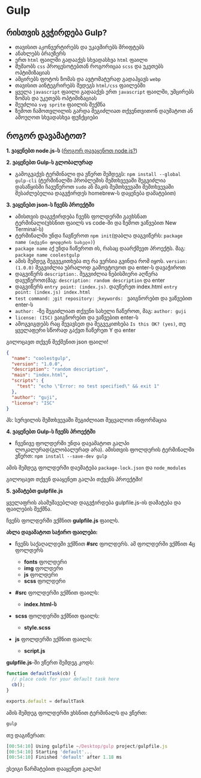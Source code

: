 # Gulp

## რისთვის გვჭირდება Gulp?
- თავისით აკონვერტირებს და უკავშირებს შრიფტებს
- ანახლებს ბრაუზერს
- ერთ `html` ფაილში გადააქვს სხვადასხვა `html` ფაილი
- მუშაობს `css` პროცესოტებთან როგორიცაა `scss` და უკეთებს ოპტიმიზაციას
- ამცირებს ფოტოს ზომას და ავტომატურად გადაჰყავს `webp`
- თავისით აინტეგრირებს შედეგს `html/css` ფაილებში
- ყველა `javascript` ფაილი გადააქვს ერთ `javascript` ფაილში, უმცირებს ზომას და უკეთებს ოპტიმიზაციას
- შეუძლია `svg sprite` ფაილის შექმნა
- ზემოთ ჩამოთვლილის გარდა შეგიძლიათ თქვენთვითონ დაუმატოთ ან ამოუღოთ სხვადასხვა ფუნქციები

## როგორ დავამატოთ?

**1. ვაყენებთ node.js-ს** ([როგორ დავაყენოთ node.js?](coming.soon))

**2. ვაყენებთ Gulp-ს გლობალურად**
- გამოგვაქვს ტერმინალი და ვწერთ შემდეგს: `npm install --global gulp-cli` (ტერმინალში პრობლემის შემთხვევაში შეგვიძლია დასაწყისში ჩავუწეროთ `sudo` ან მაკის შემთხვევაში შემთხვევაში შესაძლებელია დაგვჭირდეს homebrew-ს დაყენება დამატებით)

**3. ვაყენებთ json-ს ჩვენს პროექტში**
- ამისთვის დაგვჭირდება ჩვენს ფოლდერში გავხსნათ ტერმინალი(ვხსნით ფაილს vs code-ში და ზემოთ ვაწვებით New Terminal-ს)
- ტერმინალში უნდა ჩავწეროთ `npm init`(დაბლა დაგვიწერს: `package name (თქვენი ფოლდერის სახელი)`)
- `package name` აქ უნდა ჩაწეროთ ის, რასაც დაარქმევთ პროექტს. მაგ: `package name coolestgulp`
- ამის შემდეგ შეგვეკითხება თუ რა ვერსია გვინდა რომ იყოს. `version: (1.0.0)` შეგვიძლია უბრალოდ გამოვტოვოთ და enter-ს დავაჭიროთ
- დაგვიწერს `description:`. შეგვიძლია ნებისმიერი აღწერა დავუწეროთ(მაგ: `description: random description` და enter
- დაგვიწერს `entry point: (index.js)`. დაუწერეთ index.html `entry point: (index.js) index.html`
- `test command: `;`git repository: `;`keywords: ` ვაიგნორებთ და ვაწვებით enter-ს
- `author: `-ზე შეგიძლიათ თქვენი სახელი ჩაწეროთ, მაგ: `author: guji`
- `license: (ISC)` ვაიგნორებთ და ვაწვებით enter-ს
- ამოგვიგდებს რაც შევავსეთ და შეგვეკითხება `Is this OK? (yes)`, თუ ყველაფერი სწორად გაქვთ ჩაწერეთ Y და enter

გილოცავთ თქვენ შექმენით json ფაილი!

```json
{
  "name": "coolestgulp",
  "version": "1.0.0",
  "description": "random description",
  "main": "index.html",
  "scripts": {
    "test": "echo \"Error: no test specified\" && exit 1"
  },
  "author": "guji",
  "license": "ISC"
}
```

პს: სურვილის შემთხვევაში შეგიძლიათ შეცვალოთ ინფორმაცია

**4. ვაყენებთ Gulp-ს ჩვენს პროექტში**

- ჩვენივე ფოლდერში უნდა დავამატოთ გალპი ლოკალურად(გლობალურად არა). ამისთვის ფოლდერის ტერმინალში ვწერთ: `npm install --save-dev gulp`

ამის შემდეგ ფოლდერში დაემატება `package-lock.json` და `node_modules`

გილოცავთ თქვენ დააყენეთ გალპი თქვენს პროექტში!

**5. ვამატებთ gulpfile.js**

ყველაფრის ასამუშავებლად დაგვჭირდება gulpfile.js-ის დამატება და ფაილების შექმნა. 

ჩვენს ფოლდერში ვქმნით **gulpfile.js** ფაილს.

**ახლა დავამატოთ საჭირო ფაილები:**
- ჩვენს საქაღალდეში ვქმნით **#src** ფოლდერს. ამ ფოლდერში ვქმნით 4ც ფოლდერს
  - **fonts** ფოლდერი
  - **img** ფოლდერი
  - **js** ფოლდერი
  - **scss** ფოლდერი

- **#src** ფოლდერში ვქმნით ფაილს: 
  - **index.html-ს**
- **scss** ფოლდერში ვქმნით ფაილს: 
  - **style.scss**
- **js** ფოლდერში ვქმნით ფაილს:
  -  **script.js**
  
**gulpfile.js**-ში ვწერთ შემდეგ კოდს:
```js
function defaultTask(cb) {
  // place code for your default task here
  cb();
}

exports.default = defaultTask
```
ამის შემდეგ ფოლდერში ვხსნით ტერმინალს და ვწერთ: 

```js
gulp
```
თუ დაგიწერათ:
```js
[00:54:10] Using gulpfile ~/Desktop/gulp project/gulpfile.js
[00:54:10] Starting 'default'...
[00:54:10] Finished 'default' after 1.18 ms
```
ესეიგი წარმატებით დააყენეთ გალპი!
